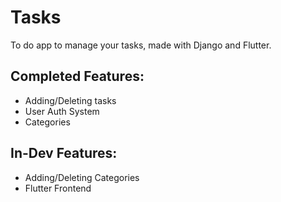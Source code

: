 # Tasks
To do app to manage your tasks, made with Django and Flutter. 

## Completed Features:
- Adding/Deleting tasks
- User Auth System
- Categories 

## In-Dev Features: 
- Adding/Deleting Categories
- Flutter Frontend